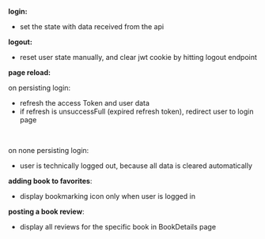 __login:__
* set the state with data received from the api


__logout:__
* reset user state manually, and clear jwt cookie by hitting logout endpoint 


__page reload:__

on persisting login:
* refresh the access Token and user data
* if refresh is unsuccessFull (expired refresh token), redirect user to login page
<br>

on none persisting login:
* user is technically logged out, because all data is cleared automatically


__adding book to favorites__:
* display bookmarking icon only when user is logged in


__posting a book review__:
* display all reviews for the specific book in BookDetails page 
